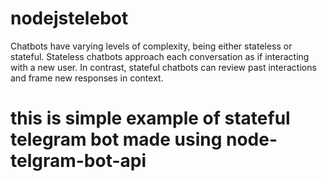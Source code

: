 # nodejstelebot

Chatbots have varying levels of complexity, being either stateless or stateful. Stateless chatbots approach each conversation as if interacting with a new user. In contrast, stateful chatbots can review past interactions and frame new responses in context.
<h1> this is simple example of stateful telegram bot made using node-telgram-bot-api </h1>
